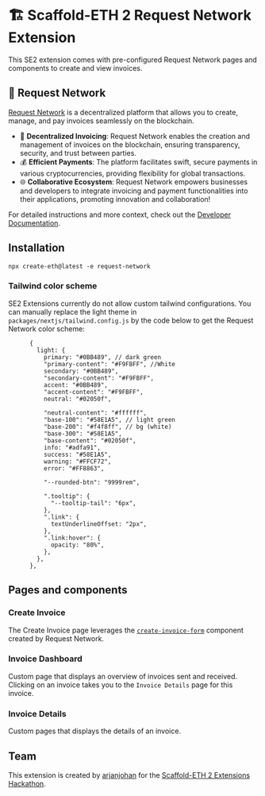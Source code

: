 # 🏗 Scaffold-ETH 2 Request Network Extension

This SE2 extension comes with pre-configured Request Network pages and components to create and view invoices.

## 💸 Request Network

[Request Network](https://request.network/) is a decentralized platform that allows you to create, manage, and pay invoices seamlessly on the blockchain.

- 🧾 **Decentralized Invoicing**: Request Network enables the creation and management of invoices on the blockchain, ensuring transparency, security, and trust between parties.
- 💰 **Efficient Payments**: The platform facilitates swift, secure payments in various cryptocurrencies, providing flexibility for global transactions.
- 🌐 **Collaborative Ecosystem**: Request Network empowers businesses and developers to integrate invoicing and payment functionalities into their applications, promoting innovation and collaboration!

For detailed instructions and more context, check out the [Developer Documentation](https://docs.request.network/).

## Installation

```shell
npx create-eth@latest -e request-network
```

### Tailwind color scheme

SE2 Extensions currently do not allow custom tailwind configurations. You can manually replace the light theme in `packages/nextjs/tailwind.config.js` by the code below to get the Request Network color scheme:
```
      {
        light: {
          primary: "#0BB489", // dark green
          "primary-content": "#F9FBFF", //White
          secondary: "#0BB489",
          "secondary-content": "#F9FBFF",
          accent: "#0BB489",
          "accent-content": "#F9FBFF",
          neutral: "#02050f",

          "neutral-content": "#ffffff",
          "base-100": "#58E1A5", // light green
          "base-200": "#f4f8ff", // bg (white)
          "base-300": "#58E1A5",
          "base-content": "#02050f",
          info: "#adfa91",
          success: "#58E1A5",
          warning: "#FFCF72",
          error: "#FF8863",

          "--rounded-btn": "9999rem",

          ".tooltip": {
            "--tooltip-tail": "6px",
          },
          ".link": {
            textUnderlineOffset: "2px",
          },
          ".link:hover": {
            opacity: "80%",
          },
        },
      },
```

## Pages and components

### Create Invoice
The Create Invoice page leverages the [`create-invoice-form`](https://docs.request.network/building-blocks/components/create-invoice-form) component created by Request Network.

### Invoice Dashboard
Custom page that displays an overview of invoices sent and received. Clicking on an invoice takes you to the `Invoice Details` page for this invoice. 

### Invoice Details
Custom pages that displays the details of an invoice.



## Team
This extension is created by [arjanjohan](https://x.com/arjanjohan) for the [Scaffold-ETH 2 Extensions Hackathon](https://extensions.buidlguidl.com/).